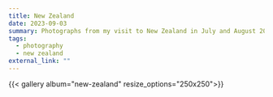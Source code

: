 ```yaml
---
title: New Zealand
date: 2023-09-03
summary: Photographs from my visit to New Zealand in July and August 2023.
tags:
  - photography
  - new zealand
external_link: ""
---
```

{{< gallery album="new-zealand" resize_options="250x250">}}